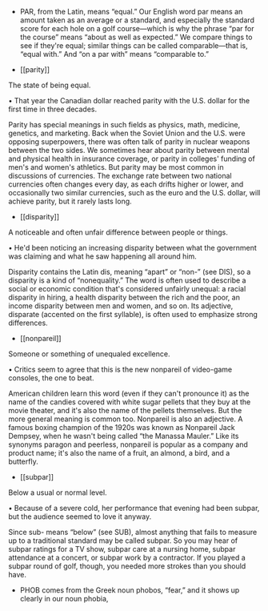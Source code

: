 - PAR, from the Latin, means “equal.” Our English word par means an amount taken as an average or a
standard, and especially the standard score for each hole on a golf course—which is why the phrase
“par for the course” means “about as well as expected.” We compare things to see if they're equal;
similar  things  can  be  called  comparable—that  is,  “equal  with.”  And  “on  a  par  with”  means
“comparable to.”

- [[parity]] 

 The state of being equal. 

• That year the Canadian dollar reached parity with the U.S. dollar for the first time in three decades. 

Parity has special meanings in such fields as physics, math, medicine, genetics, and marketing. Back
when  the  Soviet  Union  and  the  U.S.  were  opposing  superpowers,  there  was  often  talk  of  parity  in
nuclear  weapons  between  the  two  sides.  We  sometimes  hear  about  parity  between  mental  and
physical health in insurance coverage, or parity in colleges' funding of men's and women's athletics.
But  parity  may  be  most  common  in  discussions  of  currencies.  The  exchange  rate  between  two
national  currencies  often  changes  every  day,  as  each  drifts  higher  or  lower,  and  occasionally  two
similar currencies, such as the euro and the U.S. dollar, will achieve parity, but it rarely lasts long.

- [[disparity]] 

 A noticeable and often unfair difference between people or things. 

• He'd been noticing an increasing disparity between what the government was claiming and what he
saw happening all around him. 

Disparity  contains  the  Latin  dis,  meaning  “apart”  or  “non-”  (see  DIS),  so  a  disparity  is  a  kind  of
“nonequality.” The word is often used to describe a social or economic condition that's considered
unfairly  unequal:  a  racial  disparity  in  hiring,  a  health  disparity  between  the  rich  and  the  poor,  an
income disparity between men and women, and so on. Its adjective, disparate (accented on the first
syllable), is often used to emphasize strong differences.

- [[nonpareil]] 

 Someone or something of unequaled excellence. 

• Critics seem to agree that this is the new nonpareil of video-game consoles, the one to beat. 

American  children  learn  this  word  (even  if  they  can't  pronounce  it)  as  the  name  of  the  candies
covered  with  white  sugar  pellets  that  they  buy  at  the  movie  theater,  and  it's  also  the  name  of  the
pellets themselves. But the more general meaning is common too. Nonpareil is also an adjective. A
famous boxing champion of the 1920s was known as Nonpareil Jack Dempsey, when he wasn't being
called  “the  Manassa  Mauler.”  Like  its  synonyms  paragon  and  peerless, nonpareil  is  popular  as  a
company and product name; it's also the name of a fruit, an almond, a bird, and a butterfly.

- [[subpar]] 

 Below a usual or normal level. 

• Because of a severe cold, her performance that evening had been subpar, but the audience seemed to
love it anyway. 

Since  sub-  means  “below”  (see  SUB),  almost  anything  that  fails  to  measure  up  to  a  traditional
standard may be called subpar. So you may hear of subpar ratings for a TV show, subpar care at a
nursing home, subpar attendance at a concert, or subpar work by a contractor. If you played a subpar
round of golf, though, you needed more strokes than you should have.

- PHOB  comes  from  the  Greek  noun  phobos,  “fear,”  and  it  shows  up  clearly  in  our  noun  phobia,
